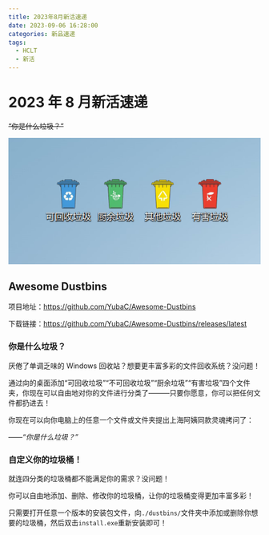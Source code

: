 ```yaml
---
title: 2023年8月新活速递
date: 2023-09-06 16:28:00
categories: 新品速递
tags:
  - HCLT
  - 新活
---
```


# 2023 年 8 月新活速递

<!-- more -->

~~“你是什么垃圾？”~~

![桌面垃圾桶](/images/dustbins.png)

## Awesome Dustbins

项目地址：https://github.com/YubaC/Awesome-Dustbins

下载链接：https://github.com/YubaC/Awesome-Dustbins/releases/latest

### 你是什么垃圾？

厌倦了单调乏味的 Windows 回收站？想要更丰富多彩的文件回收系统？没问题！

通过向的桌面添加“可回收垃圾”“不可回收垃圾”“厨余垃圾”“有害垃圾”四个文件夹，你现在可以自由地对你的文件进行分类了———只要你愿意，你可以把任何文件都扔进去！

你现在可以向你电脑上的任意一个文件或文件夹提出上海阿姨同款灵魂拷问了：

——_“你是什么垃圾？”_

### 自定义你的垃圾桶！

就连四分类的垃圾桶都不能满足你的需求？没问题！

你可以自由地添加、删除、修改你的垃圾桶，让你的垃圾桶变得更加丰富多彩！

只需要打开任意一个版本的安装包文件，向`./dustbins/`文件夹中添加或删除你想要的垃圾桶，然后双击`install.exe`重新安装即可！
